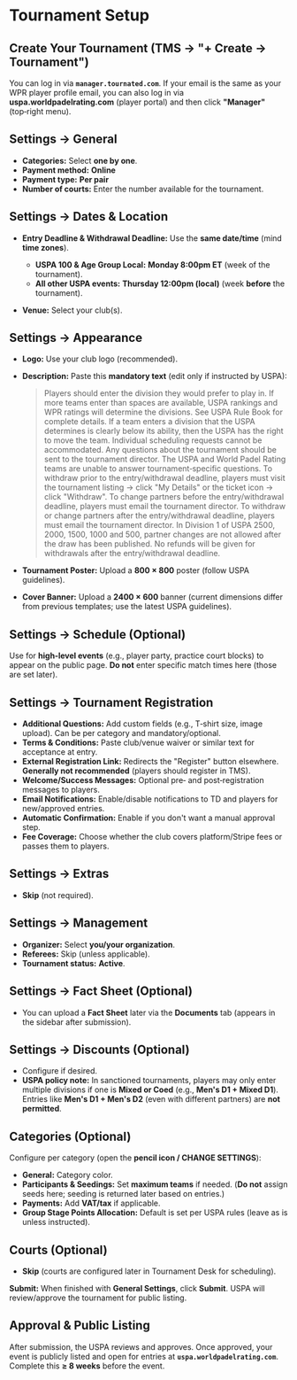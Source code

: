 # Tournament Setup

## Create Your Tournament (TMS → "+ Create → Tournament")

You can log in via **`manager.tournated.com`**. If your email is the same as your WPR player profile email, you can also log in via **uspa.worldpadelrating.com** (player portal) and then click **"Manager"** (top‑right menu).

## Settings → General

* **Categories:** Select **one by one**.
* **Payment method:** **Online**
* **Payment type:** **Per pair**
* **Number of courts:** Enter the number available for the tournament.

## Settings → Dates & Location

* **Entry Deadline & Withdrawal Deadline:** Use the **same date/time** (mind **time zones**).

  * **USPA 100 & Age Group Local:** **Monday 8:00pm ET** (week of the tournament).
  * **All other USPA events:** **Thursday 12:00pm (local)** (week **before** the tournament).
* **Venue:** Select your club(s).

## Settings → Appearance

* **Logo:** Use your club logo (recommended).

* **Description:** Paste this **mandatory text** (edit only if instructed by USPA):

  > Players should enter the division they would prefer to play in. If more teams enter than spaces are available, USPA rankings and WPR ratings will determine the divisions. See USPA Rule Book for complete details. If a team enters a division that the USPA determines is clearly below its ability, then the USPA has the right to move the team. Individual scheduling requests cannot be accommodated. Any questions about the tournament should be sent to the tournament director. The USPA and World Padel Rating teams are unable to answer tournament‑specific questions. To withdraw prior to the entry/withdrawal deadline, players must visit the tournament listing → click "My Details" or the ticket icon → click "Withdraw". To change partners before the entry/withdrawal deadline, players must email the tournament director. To withdraw or change partners after the entry/withdrawal deadline, players must email the tournament director. In Division 1 of USPA 2500, 2000, 1500, 1000 and 500, partner changes are not allowed after the draw has been published. No refunds will be given for withdrawals after the entry/withdrawal deadline.

* **Tournament Poster:** Upload a **800 × 800** poster (follow USPA guidelines).

* **Cover Banner:** Upload a **2400 × 600** banner (current dimensions differ from previous templates; use the latest USPA guidelines).

## Settings → Schedule (Optional)

Use for **high‑level events** (e.g., player party, practice court blocks) to appear on the public page. **Do not** enter specific match times here (those are set later).

## Settings → Tournament Registration

* **Additional Questions:** Add custom fields (e.g., T‑shirt size, image upload). Can be per category and mandatory/optional.
* **Terms & Conditions:** Paste club/venue waiver or similar text for acceptance at entry.
* **External Registration Link:** Redirects the "Register" button elsewhere. **Generally not recommended** (players should register in TMS).
* **Welcome/Success Messages:** Optional pre‑ and post‑registration messages to players.
* **Email Notifications:** Enable/disable notifications to TD and players for new/approved entries.
* **Automatic Confirmation:** Enable if you don't want a manual approval step.
* **Fee Coverage:** Choose whether the club covers platform/Stripe fees or passes them to players.

## Settings → Extras

* **Skip** (not required).

## Settings → Management

* **Organizer:** Select **you/your organization**.
* **Referees:** Skip (unless applicable).
* **Tournament status:** **Active**.

## Settings → Fact Sheet (Optional)

* You can upload a **Fact Sheet** later via the **Documents** tab (appears in the sidebar after submission).

## Settings → Discounts (Optional)

* Configure if desired.
* **USPA policy note:** In sanctioned tournaments, players may only enter multiple divisions if one is **Mixed or Coed** (e.g., **Men's D1 + Mixed D1**). Entries like **Men's D1 + Men's D2** (even with different partners) are **not permitted**.

## Categories (Optional)

Configure per category (open the **pencil icon / CHANGE SETTINGS**):

* **General:** Category color.
* **Participants & Seedings:** Set **maximum teams** if needed. (**Do not** assign seeds here; seeding is returned later based on entries.)
* **Payments:** Add **VAT/tax** if applicable.
* **Group Stage Points Allocation:** Default is set per USPA rules (leave as is unless instructed).

## Courts (Optional)

* **Skip** (courts are configured later in Tournament Desk for scheduling).

**Submit:** When finished with **General Settings**, click **Submit**. USPA will review/approve the tournament for public listing.

## Approval & Public Listing

After submission, the USPA reviews and approves. Once approved, your event is publicly listed and open for entries at **`uspa.worldpadelrating.com`**. Complete this **≥ 8 weeks** before the event.
